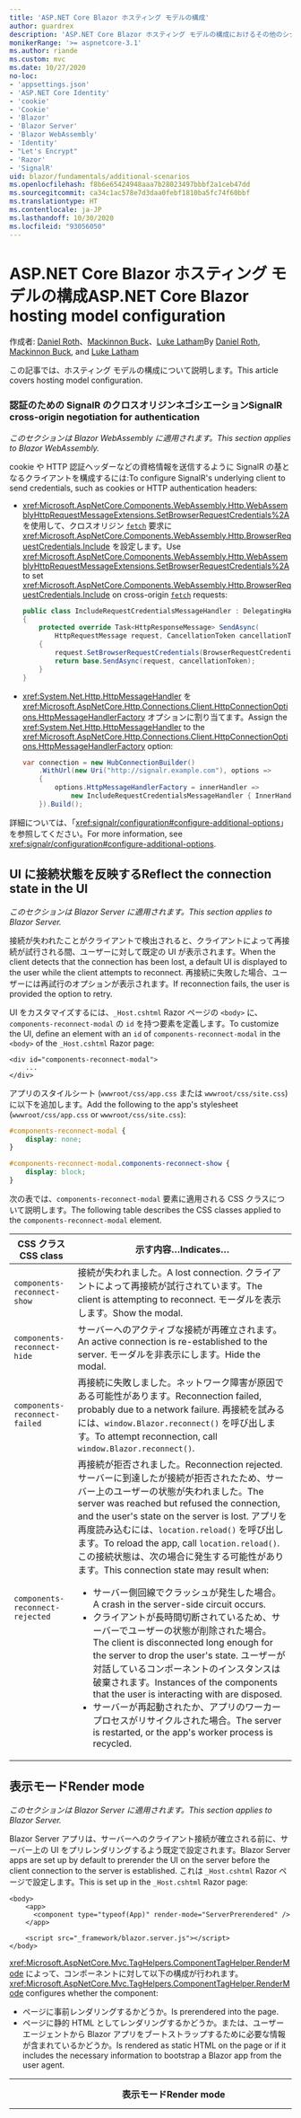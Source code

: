 ```yaml
---
title: 'ASP.NET Core Blazor ホスティング モデルの構成'
author: guardrex
description: 'ASP.NET Core Blazor ホスティング モデルの構成におけるその他のシナリオについて説明します。'
monikerRange: '>= aspnetcore-3.1'
ms.author: riande
ms.custom: mvc
ms.date: 10/27/2020
no-loc:
- 'appsettings.json'
- 'ASP.NET Core Identity'
- 'cookie'
- 'Cookie'
- 'Blazor'
- 'Blazor Server'
- 'Blazor WebAssembly'
- 'Identity'
- "Let's Encrypt"
- 'Razor'
- 'SignalR'
uid: blazor/fundamentals/additional-scenarios
ms.openlocfilehash: f8b6e65424948aaa7b28023497bbbf2a1ceb47dd
ms.sourcegitcommit: ca34c1ac578e7d3daa0febf1810ba5fc74f60bbf
ms.translationtype: HT
ms.contentlocale: ja-JP
ms.lasthandoff: 10/30/2020
ms.locfileid: "93056050"
---
```

# <a name="aspnet-core-no-locblazor-hosting-model-configuration"></a><span data-ttu-id="b3245-103">ASP.NET Core Blazor ホスティング モデルの構成</span><span class="sxs-lookup"><span data-stu-id="b3245-103">ASP.NET Core Blazor hosting model configuration</span></span>

<span data-ttu-id="b3245-104">作成者: [Daniel Roth](https://github.com/danroth27)、[Mackinnon Buck](https://github.com/MackinnonBuck)、[Luke Latham](https://github.com/guardrex)</span><span class="sxs-lookup"><span data-stu-id="b3245-104">By [Daniel Roth](https://github.com/danroth27), [Mackinnon Buck](https://github.com/MackinnonBuck), and [Luke Latham](https://github.com/guardrex)</span></span>

<span data-ttu-id="b3245-105">この記事では、ホスティング モデルの構成について説明します。</span><span class="sxs-lookup"><span data-stu-id="b3245-105">This article covers hosting model configuration.</span></span>

### <a name="no-locsignalr-cross-origin-negotiation-for-authentication"></a><span data-ttu-id="b3245-106">認証のための SignalR のクロスオリジンネゴシエーション</span><span class="sxs-lookup"><span data-stu-id="b3245-106">SignalR cross-origin negotiation for authentication</span></span>

<span data-ttu-id="b3245-107">*このセクションは Blazor WebAssembly に適用されます。*</span><span class="sxs-lookup"><span data-stu-id="b3245-107">*This section applies to Blazor WebAssembly.*</span></span>

<span data-ttu-id="b3245-108">cookie や HTTP 認証ヘッダーなどの資格情報を送信するように SignalR の基となるクライアントを構成するには:</span><span class="sxs-lookup"><span data-stu-id="b3245-108">To configure SignalR's underlying client to send credentials, such as cookies or HTTP authentication headers:</span></span>

* <span data-ttu-id="b3245-109"><xref:Microsoft.AspNetCore.Components.WebAssembly.Http.WebAssemblyHttpRequestMessageExtensions.SetBrowserRequestCredentials%2A> を使用して、クロスオリジン [`fetch`](https://developer.mozilla.org/docs/Web/API/Fetch_API/Using_Fetch) 要求に <xref:Microsoft.AspNetCore.Components.WebAssembly.Http.BrowserRequestCredentials.Include> を設定します。</span><span class="sxs-lookup"><span data-stu-id="b3245-109">Use <xref:Microsoft.AspNetCore.Components.WebAssembly.Http.WebAssemblyHttpRequestMessageExtensions.SetBrowserRequestCredentials%2A> to set <xref:Microsoft.AspNetCore.Components.WebAssembly.Http.BrowserRequestCredentials.Include> on cross-origin [`fetch`](https://developer.mozilla.org/docs/Web/API/Fetch_API/Using_Fetch) requests:</span></span>

  ```csharp
  public class IncludeRequestCredentialsMessageHandler : DelegatingHandler
  {
      protected override Task<HttpResponseMessage> SendAsync(
          HttpRequestMessage request, CancellationToken cancellationToken)
      {
          request.SetBrowserRequestCredentials(BrowserRequestCredentials.Include);
          return base.SendAsync(request, cancellationToken);
      }
  }
  ```

* <span data-ttu-id="b3245-110"><xref:System.Net.Http.HttpMessageHandler> を <xref:Microsoft.AspNetCore.Http.Connections.Client.HttpConnectionOptions.HttpMessageHandlerFactory> オプションに割り当てます。</span><span class="sxs-lookup"><span data-stu-id="b3245-110">Assign the <xref:System.Net.Http.HttpMessageHandler> to the <xref:Microsoft.AspNetCore.Http.Connections.Client.HttpConnectionOptions.HttpMessageHandlerFactory> option:</span></span>

  ```csharp
  var connection = new HubConnectionBuilder()
      .WithUrl(new Uri("http://signalr.example.com"), options =>
      {
          options.HttpMessageHandlerFactory = innerHandler => 
              new IncludeRequestCredentialsMessageHandler { InnerHandler = innerHandler };
      }).Build();
  ```

<span data-ttu-id="b3245-111">詳細については、「<xref:signalr/configuration#configure-additional-options>」を参照してください。</span><span class="sxs-lookup"><span data-stu-id="b3245-111">For more information, see <xref:signalr/configuration#configure-additional-options>.</span></span>

## <a name="reflect-the-connection-state-in-the-ui"></a><span data-ttu-id="b3245-112">UI に接続状態を反映する</span><span class="sxs-lookup"><span data-stu-id="b3245-112">Reflect the connection state in the UI</span></span>

<span data-ttu-id="b3245-113">*このセクションは Blazor Server に適用されます。*</span><span class="sxs-lookup"><span data-stu-id="b3245-113">*This section applies to Blazor Server.*</span></span>

<span data-ttu-id="b3245-114">接続が失われたことがクライアントで検出されると、クライアントによって再接続が試行される間、ユーザーに対して既定の UI が表示されます。</span><span class="sxs-lookup"><span data-stu-id="b3245-114">When the client detects that the connection has been lost, a default UI is displayed to the user while the client attempts to reconnect.</span></span> <span data-ttu-id="b3245-115">再接続に失敗した場合、ユーザーには再試行のオプションが表示されます。</span><span class="sxs-lookup"><span data-stu-id="b3245-115">If reconnection fails, the user is provided the option to retry.</span></span>

<span data-ttu-id="b3245-116">UI をカスタマイズするには、`_Host.cshtml` Razor ページの `<body>` に、`components-reconnect-modal` の `id` を持つ要素を定義します。</span><span class="sxs-lookup"><span data-stu-id="b3245-116">To customize the UI, define an element with an `id` of `components-reconnect-modal` in the `<body>` of the `_Host.cshtml` Razor page:</span></span>

```cshtml
<div id="components-reconnect-modal">
    ...
</div>
```

<span data-ttu-id="b3245-117">アプリのスタイルシート (`wwwroot/css/app.css` または `wwwroot/css/site.css`) に以下を追加します。</span><span class="sxs-lookup"><span data-stu-id="b3245-117">Add the following to the app's stylesheet (`wwwroot/css/app.css` or `wwwroot/css/site.css`):</span></span>

```css
#components-reconnect-modal {
    display: none;
}

#components-reconnect-modal.components-reconnect-show {
    display: block;
}
```

<span data-ttu-id="b3245-118">次の表では、`components-reconnect-modal` 要素に適用される CSS クラスについて説明します。</span><span class="sxs-lookup"><span data-stu-id="b3245-118">The following table describes the CSS classes applied to the `components-reconnect-modal` element.</span></span>

| <span data-ttu-id="b3245-119">CSS クラス</span><span class="sxs-lookup"><span data-stu-id="b3245-119">CSS class</span></span>                       | <span data-ttu-id="b3245-120">示す内容&hellip;</span><span class="sxs-lookup"><span data-stu-id="b3245-120">Indicates&hellip;</span></span> |
| ------------------------------- | ----------------- |
| `components-reconnect-show`     | <span data-ttu-id="b3245-121">接続が失われました。</span><span class="sxs-lookup"><span data-stu-id="b3245-121">A lost connection.</span></span> <span data-ttu-id="b3245-122">クライアントによって再接続が試行されています。</span><span class="sxs-lookup"><span data-stu-id="b3245-122">The client is attempting to reconnect.</span></span> <span data-ttu-id="b3245-123">モーダルを表示します。</span><span class="sxs-lookup"><span data-stu-id="b3245-123">Show the modal.</span></span> |
| `components-reconnect-hide`     | <span data-ttu-id="b3245-124">サーバーへのアクティブな接続が再確立されます。</span><span class="sxs-lookup"><span data-stu-id="b3245-124">An active connection is re-established to the server.</span></span> <span data-ttu-id="b3245-125">モーダルを非表示にします。</span><span class="sxs-lookup"><span data-stu-id="b3245-125">Hide the modal.</span></span> |
| `components-reconnect-failed`   | <span data-ttu-id="b3245-126">再接続に失敗しました。ネットワーク障害が原因である可能性があります。</span><span class="sxs-lookup"><span data-stu-id="b3245-126">Reconnection failed, probably due to a network failure.</span></span> <span data-ttu-id="b3245-127">再接続を試みるには、`window.Blazor.reconnect()` を呼び出します。</span><span class="sxs-lookup"><span data-stu-id="b3245-127">To attempt reconnection, call `window.Blazor.reconnect()`.</span></span> |
| `components-reconnect-rejected` | <span data-ttu-id="b3245-128">再接続が拒否されました。</span><span class="sxs-lookup"><span data-stu-id="b3245-128">Reconnection rejected.</span></span> <span data-ttu-id="b3245-129">サーバーに到達したが接続が拒否されたため、サーバー上のユーザーの状態が失われました。</span><span class="sxs-lookup"><span data-stu-id="b3245-129">The server was reached but refused the connection, and the user's state on the server is lost.</span></span> <span data-ttu-id="b3245-130">アプリを再度読み込むには、`location.reload()` を呼び出します。</span><span class="sxs-lookup"><span data-stu-id="b3245-130">To reload the app, call `location.reload()`.</span></span> <span data-ttu-id="b3245-131">この接続状態は、次の場合に発生する可能性があります。</span><span class="sxs-lookup"><span data-stu-id="b3245-131">This connection state may result when:</span></span><ul><li><span data-ttu-id="b3245-132">サーバー側回線でクラッシュが発生した場合。</span><span class="sxs-lookup"><span data-stu-id="b3245-132">A crash in the server-side circuit occurs.</span></span></li><li><span data-ttu-id="b3245-133">クライアントが長時間切断されているため、サーバーでユーザーの状態が削除された場合。</span><span class="sxs-lookup"><span data-stu-id="b3245-133">The client is disconnected long enough for the server to drop the user's state.</span></span> <span data-ttu-id="b3245-134">ユーザーが対話しているコンポーネントのインスタンスは破棄されます。</span><span class="sxs-lookup"><span data-stu-id="b3245-134">Instances of the components that the user is interacting with are disposed.</span></span></li><li><span data-ttu-id="b3245-135">サーバーが再起動されたか、アプリのワーカー プロセスがリサイクルされた場合。</span><span class="sxs-lookup"><span data-stu-id="b3245-135">The server is restarted, or the app's worker process is recycled.</span></span></li></ul> |

## <a name="render-mode"></a><span data-ttu-id="b3245-136">表示モード</span><span class="sxs-lookup"><span data-stu-id="b3245-136">Render mode</span></span>

<span data-ttu-id="b3245-137">*このセクションは Blazor Server に適用されます。*</span><span class="sxs-lookup"><span data-stu-id="b3245-137">*This section applies to Blazor Server.*</span></span>

<span data-ttu-id="b3245-138">Blazor Server アプリは、サーバーへのクライアント接続が確立される前に、サーバー上の UI をプリレンダリングするよう既定で設定されます。</span><span class="sxs-lookup"><span data-stu-id="b3245-138">Blazor Server apps are set up by default to prerender the UI on the server before the client connection to the server is established.</span></span> <span data-ttu-id="b3245-139">これは `_Host.cshtml` Razor ページで設定します。</span><span class="sxs-lookup"><span data-stu-id="b3245-139">This is set up in the `_Host.cshtml` Razor page:</span></span>

```cshtml
<body>
    <app>
      <component type="typeof(App)" render-mode="ServerPrerendered" />
    </app>

    <script src="_framework/blazor.server.js"></script>
</body>
```

<span data-ttu-id="b3245-140"><xref:Microsoft.AspNetCore.Mvc.TagHelpers.ComponentTagHelper.RenderMode> によって、コンポーネントに対して以下の構成が行われます。</span><span class="sxs-lookup"><span data-stu-id="b3245-140"><xref:Microsoft.AspNetCore.Mvc.TagHelpers.ComponentTagHelper.RenderMode> configures whether the component:</span></span>

* <span data-ttu-id="b3245-141">ページに事前レンダリングするかどうか。</span><span class="sxs-lookup"><span data-stu-id="b3245-141">Is prerendered into the page.</span></span>
* <span data-ttu-id="b3245-142">ページに静的 HTML としてレンダリングするかどうか。または、ユーザー エージェントから Blazor アプリをブートストラップするために必要な情報が含まれているかどうか。</span><span class="sxs-lookup"><span data-stu-id="b3245-142">Is rendered as static HTML on the page or if it includes the necessary information to bootstrap a Blazor app from the user agent.</span></span>

| <span data-ttu-id="b3245-143">表示モード</span><span class="sxs-lookup"><span data-stu-id="b3245-143">Render mode</span></span> | <span data-ttu-id="b3245-144">説明</span><span class="sxs-lookup"><span data-stu-id="b3245-144">Description</span></span> |
| --- | --- |
| <xref:Microsoft.AspNetCore.Mvc.Rendering.RenderMode.ServerPrerendered> | <span data-ttu-id="b3245-145">コンポーネントを静的 HTML にレンダリングし、Blazor Server アプリのマーカーを含めます。</span><span class="sxs-lookup"><span data-stu-id="b3245-145">Renders the component into static HTML and includes a marker for a Blazor Server app.</span></span> <span data-ttu-id="b3245-146">このマーカーは、ユーザー エージェントの起動時に Blazor アプリをブートストラップするために使用されます。</span><span class="sxs-lookup"><span data-stu-id="b3245-146">When the user-agent starts, this marker is used to bootstrap a Blazor app.</span></span> |
| <xref:Microsoft.AspNetCore.Mvc.Rendering.RenderMode.Server> | <span data-ttu-id="b3245-147">Blazor Server アプリのマーカーをレンダリングします。</span><span class="sxs-lookup"><span data-stu-id="b3245-147">Renders a marker for a Blazor Server app.</span></span> <span data-ttu-id="b3245-148">コンポーネントからの出力は含められません。</span><span class="sxs-lookup"><span data-stu-id="b3245-148">Output from the component isn't included.</span></span> <span data-ttu-id="b3245-149">このマーカーは、ユーザー エージェントの起動時に Blazor アプリをブートストラップするために使用されます。</span><span class="sxs-lookup"><span data-stu-id="b3245-149">When the user-agent starts, this marker is used to bootstrap a Blazor app.</span></span> |
| <xref:Microsoft.AspNetCore.Mvc.Rendering.RenderMode.Static> | <span data-ttu-id="b3245-150">コンポーネントを静的 HTML にレンダリングします。</span><span class="sxs-lookup"><span data-stu-id="b3245-150">Renders the component into static HTML.</span></span> |

<span data-ttu-id="b3245-151">静的 HTML ページからのサーバー コンポーネントのレンダリングは、サポートされていません。</span><span class="sxs-lookup"><span data-stu-id="b3245-151">Rendering server components from a static HTML page isn't supported.</span></span>

## <a name="initialize-the-no-locblazor-circuit"></a><span data-ttu-id="b3245-152">Blazor 回線を初期化する</span><span class="sxs-lookup"><span data-stu-id="b3245-152">Initialize the Blazor circuit</span></span>

<span data-ttu-id="b3245-153">*このセクションは Blazor Server に適用されます。*</span><span class="sxs-lookup"><span data-stu-id="b3245-153">*This section applies to Blazor Server.*</span></span>

<span data-ttu-id="b3245-154">`Pages/_Host.cshtml` ファイル内にある Blazor Server アプリの [SignalR 回線](xref:blazor/hosting-models#circuits)の手動での起動を構成します。</span><span class="sxs-lookup"><span data-stu-id="b3245-154">Configure the manual start of a Blazor Server app's [SignalR circuit](xref:blazor/hosting-models#circuits) in the `Pages/_Host.cshtml` file:</span></span>

* <span data-ttu-id="b3245-155">`blazor.server.js` スクリプトの `<script>` タグに `autostart="false"` 属性を追加します。</span><span class="sxs-lookup"><span data-stu-id="b3245-155">Add an `autostart="false"` attribute to the `<script>` tag for the `blazor.server.js` script.</span></span>
* <span data-ttu-id="b3245-156">`Blazor.start` を呼び出すスクリプトを、`blazor.server.js` スクリプトのタグの後の終了 `</body>` タグ内に配置します。</span><span class="sxs-lookup"><span data-stu-id="b3245-156">Place a script that calls `Blazor.start` after the `blazor.server.js` script's tag and inside the closing `</body>` tag.</span></span>

<span data-ttu-id="b3245-157">`autostart` が無効になっている場合、回線に依存しないアプリのすべての側面が正常に動作します。</span><span class="sxs-lookup"><span data-stu-id="b3245-157">When `autostart` is disabled, any aspect of the app that doesn't depend on the circuit works normally.</span></span> <span data-ttu-id="b3245-158">たとえば、クライアント側のルーティングは動作します。</span><span class="sxs-lookup"><span data-stu-id="b3245-158">For example, client-side routing is operational.</span></span> <span data-ttu-id="b3245-159">ただし、回線に依存する側面はすべて、`Blazor.start` が呼び出されるまで動作しません。</span><span class="sxs-lookup"><span data-stu-id="b3245-159">However, any aspect that depends on the circuit isn't operational until `Blazor.start` is called.</span></span> <span data-ttu-id="b3245-160">回線が確立されていなければ、アプリの動作は予測不可能です。</span><span class="sxs-lookup"><span data-stu-id="b3245-160">App behavior is unpredictable without an established circuit.</span></span> <span data-ttu-id="b3245-161">たとえば、回線が切断されている間、コンポーネント メソッドは実行できません。</span><span class="sxs-lookup"><span data-stu-id="b3245-161">For example, component methods fail to execute while the circuit is disconnected.</span></span>

### <a name="initialize-no-locblazor-when-the-document-is-ready"></a><span data-ttu-id="b3245-162">ドキュメントの準備完了時に Blazor を初期化する</span><span class="sxs-lookup"><span data-stu-id="b3245-162">Initialize Blazor when the document is ready</span></span>

<span data-ttu-id="b3245-163">ドキュメントの準備完了時に Blazor アプリを初期化するには、次のようにします。</span><span class="sxs-lookup"><span data-stu-id="b3245-163">To initialize the Blazor app when the document is ready:</span></span>

```cshtml
<body>

    ...

    <script autostart="false" src="_framework/blazor.server.js"></script>
    <script>
      document.addEventListener("DOMContentLoaded", function() {
        Blazor.start();
      });
    </script>
</body>
```

### <a name="chain-to-the-promise-that-results-from-a-manual-start"></a><span data-ttu-id="b3245-164">手動で起動した結果として得た `Promise` に連結する</span><span class="sxs-lookup"><span data-stu-id="b3245-164">Chain to the `Promise` that results from a manual start</span></span>

<span data-ttu-id="b3245-165">JS 相互運用機能の初期化など、追加のタスクを実行するには、`then` を使用して、手動で Blazor アプリを起動した結果として得た `Promise` に連結します。</span><span class="sxs-lookup"><span data-stu-id="b3245-165">To perform additional tasks, such as JS interop initialization, use `then` to chain to the `Promise` that results from a manual Blazor app start:</span></span>

```cshtml
<body>

    ...

    <script autostart="false" src="_framework/blazor.server.js"></script>
    <script>
      Blazor.start().then(function () {
        ...
      });
    </script>
</body>
```

### <a name="configure-the-no-locsignalr-client"></a><span data-ttu-id="b3245-166">SignalR クライアントを構成する</span><span class="sxs-lookup"><span data-stu-id="b3245-166">Configure the SignalR client</span></span>

#### <a name="logging"></a><span data-ttu-id="b3245-167">ログの記録</span><span class="sxs-lookup"><span data-stu-id="b3245-167">Logging</span></span>

<span data-ttu-id="b3245-168">SignalR クライアント ログを構成するには、クライアント ビルダーでログ レベルを指定して `configureLogging` を呼び出す構成オブジェクト (`configureSignalR`) を渡します。</span><span class="sxs-lookup"><span data-stu-id="b3245-168">To configure SignalR client logging, pass in a configuration object (`configureSignalR`) that calls `configureLogging` with the log level on the client builder:</span></span>

```cshtml
<body>

    ...

    <script autostart="false" src="_framework/blazor.server.js"></script>
    <script>
      Blazor.start({
        configureSignalR: function (builder) {
          builder.configureLogging("information");
        }
      });
    </script>
</body>
```

<span data-ttu-id="b3245-169">前の例で、`information` はログ レベル <xref:Microsoft.Extensions.Logging.LogLevel.Information?displayProperty=nameWithType> と同じです。</span><span class="sxs-lookup"><span data-stu-id="b3245-169">In the preceding example, `information` is equivalent to a log level of <xref:Microsoft.Extensions.Logging.LogLevel.Information?displayProperty=nameWithType>.</span></span>

### <a name="modify-the-reconnection-handler"></a><span data-ttu-id="b3245-170">再接続ハンドラーを変更する</span><span class="sxs-lookup"><span data-stu-id="b3245-170">Modify the reconnection handler</span></span>

<span data-ttu-id="b3245-171">再接続ハンドラーの回線接続イベントは、次のようなカスタム動作を行うように変更できます。</span><span class="sxs-lookup"><span data-stu-id="b3245-171">The reconnection handler's circuit connection events can be modified for custom behaviors, such as:</span></span>

* <span data-ttu-id="b3245-172">接続が切断された場合にユーザーに通知する。</span><span class="sxs-lookup"><span data-stu-id="b3245-172">To notify the user if the connection is dropped.</span></span>
* <span data-ttu-id="b3245-173">回線が接続されているときに (クライアントから) ログ記録を実行する。</span><span class="sxs-lookup"><span data-stu-id="b3245-173">To perform logging (from the client) when a circuit is connected.</span></span>

<span data-ttu-id="b3245-174">接続イベントを変更するには、次の接続の変更に対してコールバックを登録します。</span><span class="sxs-lookup"><span data-stu-id="b3245-174">To modify the connection events, register callbacks for the following connection changes:</span></span>

* <span data-ttu-id="b3245-175">切断された接続では、`onConnectionDown` が使用されます。</span><span class="sxs-lookup"><span data-stu-id="b3245-175">Dropped connections use `onConnectionDown`.</span></span>
* <span data-ttu-id="b3245-176">確立または再確立された接続では、`onConnectionUp` が使用されます。</span><span class="sxs-lookup"><span data-stu-id="b3245-176">Established/re-established connections use `onConnectionUp`.</span></span>

<span data-ttu-id="b3245-177">`onConnectionDown` と `onConnectionUp` の **両方** を指定する必要があります。</span><span class="sxs-lookup"><span data-stu-id="b3245-177">**Both** `onConnectionDown` and `onConnectionUp` must be specified:</span></span>

```cshtml
<body>

    ...

    <script autostart="false" src="_framework/blazor.server.js"></script>
    <script>
      Blazor.start({
        reconnectionHandler: {
          onConnectionDown: (options, error) => console.error(error);
          onConnectionUp: () => console.log("Up, up, and away!");
        }
      });
    </script>
</body>
```

### <a name="adjust-the-reconnection-retry-count-and-interval"></a><span data-ttu-id="b3245-178">再接続の再試行回数と間隔を調整する</span><span class="sxs-lookup"><span data-stu-id="b3245-178">Adjust the reconnection retry count and interval</span></span>

<span data-ttu-id="b3245-179">再接続の再試行の回数と間隔を調整するには、再試行の回数 (`maxRetries`) と、各再試行で許可されるミリ秒単位の期間 (`retryIntervalMilliseconds`) を設定します。</span><span class="sxs-lookup"><span data-stu-id="b3245-179">To adjust the reconnection retry count and interval, set the number of retries (`maxRetries`) and period in milliseconds permitted for each retry attempt (`retryIntervalMilliseconds`):</span></span>

```cshtml
<body>

    ...

    <script autostart="false" src="_framework/blazor.server.js"></script>
    <script>
      Blazor.start({
        reconnectionOptions: {
          maxRetries: 3,
          retryIntervalMilliseconds: 2000
        }
      });
    </script>
</body>
```

## <a name="hide-or-replace-the-reconnection-display"></a><span data-ttu-id="b3245-180">再接続の表示を非表示にする、または置き換える</span><span class="sxs-lookup"><span data-stu-id="b3245-180">Hide or replace the reconnection display</span></span>

<span data-ttu-id="b3245-181">再接続の表示を非表示にするには、再接続ハンドラーの `_reconnectionDisplay` を空のオブジェクト (`{}` または `new Object()`) に設定します。</span><span class="sxs-lookup"><span data-stu-id="b3245-181">To hide the reconnection display, set the reconnection handler's `_reconnectionDisplay` to an empty object (`{}` or `new Object()`):</span></span>

```cshtml
<body>

    ...

    <script autostart="false" src="_framework/blazor.server.js"></script>
    <script>
      window.addEventListener('beforeunload', function () {
        Blazor.defaultReconnectionHandler._reconnectionDisplay = {};
      });

      Blazor.start();
    </script>
</body>
```

<span data-ttu-id="b3245-182">再接続の表示を置き換えるには、前の例の `_reconnectionDisplay` を表示する要素に設定します。</span><span class="sxs-lookup"><span data-stu-id="b3245-182">To replace the reconnection display, set `_reconnectionDisplay` in the preceding example to the element for display:</span></span>

```javascript
Blazor.defaultReconnectionHandler._reconnectionDisplay = 
  document.getElementById("{ELEMENT ID}");
```

<span data-ttu-id="b3245-183">プレースホルダー `{ELEMENT ID}` は、表示する HTML 要素の ID です。</span><span class="sxs-lookup"><span data-stu-id="b3245-183">The placeholder `{ELEMENT ID}` is the ID of the HTML element to display.</span></span>

::: moniker range=">= aspnetcore-5.0"

<span data-ttu-id="b3245-184">モーダル要素に対して、アプリの CSS (`wwwroot/css/site.css`) の `transition-delay` プロパティを設定して、再接続表示が表示されるまでの遅延時間をカスタマイズします。</span><span class="sxs-lookup"><span data-stu-id="b3245-184">Customize the delay before the reconnection display appears by setting the `transition-delay` property in the app's CSS (`wwwroot/css/site.css`) for the modal element.</span></span> <span data-ttu-id="b3245-185">次の例では、移行遅延時間を 500 ミリ秒 (既定値) から 1,000 ミリ秒 (1 秒) に設定しています。</span><span class="sxs-lookup"><span data-stu-id="b3245-185">The following example sets the transition delay from 500 ms (default) to 1,000 ms (1 second):</span></span>

```css
#components-reconnect-modal {
    transition: visibility 0s linear 1000ms;
}
```

## <a name="disconnect-the-no-locblazor-circuit-from-the-client"></a><span data-ttu-id="b3245-186">クライアントから Blazor 回線を切断する</span><span class="sxs-lookup"><span data-stu-id="b3245-186">Disconnect the Blazor circuit from the client</span></span>

<span data-ttu-id="b3245-187">既定では、[`unload` ページ イベント](https://developer.mozilla.org/docs/Web/API/Window/unload_event)がトリガーされると、Blazor 回線が切断されます。</span><span class="sxs-lookup"><span data-stu-id="b3245-187">By default, a Blazor circuit is disconnected when the [`unload` page event](https://developer.mozilla.org/docs/Web/API/Window/unload_event) is triggered.</span></span> <span data-ttu-id="b3245-188">クライアント上の他のシナリオで回線を切断するには、適切なイベント ハンドラーで `Blazor.disconnect` を呼び出します。</span><span class="sxs-lookup"><span data-stu-id="b3245-188">To disconnect the circuit for other scenarios on the client, invoke `Blazor.disconnect` in the appropriate event handler.</span></span> <span data-ttu-id="b3245-189">次の例では、ページが非表示になると、回線が切断されます ([`pagehide` イベント](https://developer.mozilla.org/docs/Web/API/Window/pagehide_event))。</span><span class="sxs-lookup"><span data-stu-id="b3245-189">In the following example, the circuit is disconnected when the page is hidden ([`pagehide` event](https://developer.mozilla.org/docs/Web/API/Window/pagehide_event)):</span></span>

```javascript
window.addEventListener('pagehide', () => {
  Blazor.disconnect();
});
```

<!-- HOLD for reactivation at 5x

## Influence HTML `<head>` tag elements

*This section applies to the upcoming ASP.NET Core 5.0 release of Blazor WebAssembly and Blazor Server.*

When rendered, the `Title`, `Link`, and `Meta` components add or update data in the HTML `<head>` tag elements:

```razor
@using Microsoft.AspNetCore.Components.Web.Extensions.Head

<Title Value="{TITLE}" />
<Link href="{URL}" rel="stylesheet" />
<Meta content="{DESCRIPTION}" name="description" />
```

In the preceding example, placeholders for `{TITLE}`, `{URL}`, and `{DESCRIPTION}` are string values, Razor variables, or Razor expressions.

The following characteristics apply:

* Server-side prerendering is supported.
* The `Value` parameter is the only valid parameter for the `Title` component.
* HTML attributes provided to the `Meta` and `Link` components are captured in [additional attributes](xref:blazor/components/index#attribute-splatting-and-arbitrary-parameters) and passed through to the rendered HTML tag.
* For multiple `Title` components, the title of the page reflects the `Value` of the last `Title` component rendered.
* If multiple `Meta` or `Link` components are included with identical attributes, there's exactly one HTML tag rendered per `Meta` or `Link` component. Two `Meta` or `Link` components can't refer to the same rendered HTML tag.
* Changes to the parameters of existing `Meta` or `Link` components are reflected in their rendered HTML tags.
* When the `Link` or `Meta` components are no longer rendered and thus disposed by the framework, their rendered HTML tags are removed.

When one of the framework components is used in a child component, the rendered HTML tag influences any other child component of the parent component as long as the child component containing the framework component is rendered. The distinction between using the one of these framework components in a child component and placing a an HTML tag in `wwwroot/index.html` or `Pages/_Host.cshtml` is that a framework component's rendered HTML tag:

* Can be modified by application state. A hard-coded HTML tag can't be modified by application state.
* Is removed from the HTML `<head>` when the parent component is no longer rendered.

-->

::: moniker-end

## <a name="static-files"></a><span data-ttu-id="b3245-190">静的ファイル</span><span class="sxs-lookup"><span data-stu-id="b3245-190">Static files</span></span>

<span data-ttu-id="b3245-191">*このセクションは Blazor Server に適用されます。*</span><span class="sxs-lookup"><span data-stu-id="b3245-191">*This section applies to Blazor Server.*</span></span>

<span data-ttu-id="b3245-192"><xref:Microsoft.AspNetCore.StaticFiles.FileExtensionContentTypeProvider> を使用して追加のファイル マッピングを作成するか、他の <xref:Microsoft.AspNetCore.Builder.StaticFileOptions> を構成するには、次の方法のうち **1 つ** を使用します。</span><span class="sxs-lookup"><span data-stu-id="b3245-192">To create additional file mappings with a <xref:Microsoft.AspNetCore.StaticFiles.FileExtensionContentTypeProvider> or configure other <xref:Microsoft.AspNetCore.Builder.StaticFileOptions>, use **one** of the following approaches.</span></span> <span data-ttu-id="b3245-193">次の例では、`{EXTENSION}` プレースホルダーはファイル拡張子、`{CONTENT TYPE}` プレースホルダーはコンテンツ タイプです。</span><span class="sxs-lookup"><span data-stu-id="b3245-193">In the following examples, the `{EXTENSION}` placeholder is the file extension, and the `{CONTENT TYPE}` placeholder is the content type.</span></span>

* <span data-ttu-id="b3245-194"><xref:Microsoft.AspNetCore.Builder.StaticFileOptions> を使用して `Startup.ConfigureServices` (`Startup.cs`) で[依存関係の挿入 (DI)](xref:blazor/fundamentals/dependency-injection) でオプションを構成します。</span><span class="sxs-lookup"><span data-stu-id="b3245-194">Configure options through [dependency injection (DI)](xref:blazor/fundamentals/dependency-injection) in `Startup.ConfigureServices` (`Startup.cs`) using <xref:Microsoft.AspNetCore.Builder.StaticFileOptions>:</span></span>

  ```csharp
  using Microsoft.AspNetCore.StaticFiles;

  ...

  var provider = new FileExtensionContentTypeProvider();
  provider.Mappings["{EXTENSION}"] = "{CONTENT TYPE}";

  services.Configure<StaticFileOptions>(options =>
  {
      options.ContentTypeProvider = provider;
  });
  ```

  <span data-ttu-id="b3245-195">この方法では `blazor.server.js` の処理に使用するのと同じファイル プロバイダーが構成されるため、カスタム構成が `blazor.server.js` の提供に干渉しないようにしてください。</span><span class="sxs-lookup"><span data-stu-id="b3245-195">Because this approach configures the same file provider used to serve `blazor.server.js`, make sure that your custom configuration doesn't interfere with serving `blazor.server.js`.</span></span> <span data-ttu-id="b3245-196">たとえば、`provider.Mappings.Remove(".js")` でプロバイダーを構成することによって、JavaScript ファイルのマッピングを削除しないでください。</span><span class="sxs-lookup"><span data-stu-id="b3245-196">For example, don't remove the mapping for JavaScript files by configuring the provider with `provider.Mappings.Remove(".js")`.</span></span>

* <span data-ttu-id="b3245-197">`Startup.Configure` (`Startup.cs`) で <xref:Microsoft.AspNetCore.Builder.StaticFileExtensions.UseStaticFiles%2A> の 2 つの呼び出しを使用します。</span><span class="sxs-lookup"><span data-stu-id="b3245-197">Use two calls to <xref:Microsoft.AspNetCore.Builder.StaticFileExtensions.UseStaticFiles%2A> in `Startup.Configure` (`Startup.cs`):</span></span>
  * <span data-ttu-id="b3245-198"><xref:Microsoft.AspNetCore.Builder.StaticFileOptions> を使用した最初の呼び出しでカスタム ファイル プロバイダーを構成します。</span><span class="sxs-lookup"><span data-stu-id="b3245-198">Configure the custom file provider in the first call with <xref:Microsoft.AspNetCore.Builder.StaticFileOptions>.</span></span>
  * <span data-ttu-id="b3245-199">2 番目のミドルウェアは、Blazor フレームワークによって提供される既定の静的ファイル構成を使用する `blazor.server.js` に対応します。</span><span class="sxs-lookup"><span data-stu-id="b3245-199">The second middleware serves `blazor.server.js`, which uses the default static files configuration provided by the Blazor framework.</span></span>

  ```csharp
  using Microsoft.AspNetCore.StaticFiles;

  ...

  var provider = new FileExtensionContentTypeProvider();
  provider.Mappings["{EXTENSION}"] = "{CONTENT TYPE}";

  app.UseStaticFiles(new StaticFileOptions { ContentTypeProvider = provider });
  app.UseStaticFiles();
  ```

* <span data-ttu-id="b3245-200"><xref:Microsoft.AspNetCore.Builder.MapWhenExtensions.MapWhen%2A> を使用してカスタムの静的ファイル ミドルウェアを実行することで、`_framework/blazor.server.js` の提供の妨げにならないようにすることができます。</span><span class="sxs-lookup"><span data-stu-id="b3245-200">You can avoid interfering with serving `_framework/blazor.server.js` by using <xref:Microsoft.AspNetCore.Builder.MapWhenExtensions.MapWhen%2A> to execute a custom Static File Middleware:</span></span>

  ```csharp
  app.MapWhen(ctx => !ctx.Request.Path
      .StartsWithSegments("_framework/blazor.server.js", 
          subApp => subApp.UseStaticFiles(new StaticFileOptions(){ ... })));
  ```

## <a name="additional-resources"></a><span data-ttu-id="b3245-201">その他のリソース</span><span class="sxs-lookup"><span data-stu-id="b3245-201">Additional resources</span></span>

* <xref:fundamentals/logging/index>
